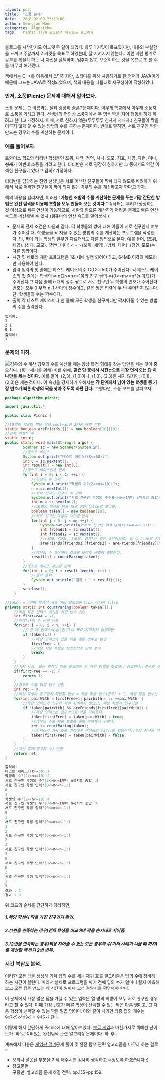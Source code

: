```yaml
---
layout: post
title:  "소풍 문제"
date:   2018-02-09 23:00:00
author: Seongjae Moon
categories: Algorithm
tags:   Picnic Java 완전탐색 재귀호출 알고리즘
---
```


블로그를 시작한지도 어느덧 두 달이 되었다. 하루 1 커밋이 목표였지만, 내용의 부실함을 느끼고 주말까지 2 커밋을 목표로 하였는데, 잘 지켜지지 않는다.. 이런 저런 핑계로 공부를 게을리 하는 나 자신을 질책하며, 멈추지 않고 꾸준히 하는 것을 목표로 또 한 주를 마무리 해야겠다.

책에서는 C++를 이용해서 코딩하지만, 스터디를 위해 사용하기로 한 언어가 JAVA이기 때문에 코드는 JAVA로 작성되었으며, 책의 내용을 나름대로 재구성하여 작성하였다.

### 먼저, 소풍(Picnic) 문제에 대해서 알아보자.
소풍 문제는 그 이름과는 달리 굉장히 슬픈? 문제이다. 아무개 학교에서 아무개 소풍지로 소풍을 가려고 한다. 선생님의 편의상 소풍지에서 두 명씩 짝을 지어 행동을 하게 하려고 한다고 가정하자. 이때, 서로 친하지 않은(두루두루 친하게 지내자.) 친구들이 짝을 이루지 않게 할 수 있는 방법의 수를 구하는 문제이다. 반대로 말하면, 서로 친구인 짝만 만드는 경우의 수를 계산하는 문제이다.

### 예를 들어보자.
트와이스 학교의 티티반 학생들인 쯔위, 나연, 정연, 사나, 모모, 지효, 채영, 다현, 미나, ~~성재~~가 이번에 소풍을 가려고 한다. 티티반은 서로 굉장히 친하지만 그 중에서도 약간 어색한 친구들이 있다고 감히? 가정하자.

티티반을 담당하는 진영 선생님은 서로 어색한 친구들이 짝이 되지 않도록 배려하기 위해서 서로 어색한 친구들이 짝이 되지 않는 경우의 수를 계산하고자 한다고 하자.  

책의 내용을 빌리자면, 이러한 "**가능한 조합의 수를 계산하는 문제를 푸는 가장 간단한 방법은 완전 탐색을 이용해 조합을 모두 만들어 보는 것이다.**" 컴퓨터는 우리가 상상하는 것 이상으로 빠른 연산이 가능하므로, 사람의 힘으론 계산하기 어려운 문제도 빠른 연산 속도로 계산해낼 수 있다.(컴퓨터의 연산 속도를 믿어보자.)

- 문제의 전제 조건은 다음과 같다.
각 학생들의 쌍에 대해 이들이 서로 친구인지 여부가 주어질 때, 학생들을 짝 지을 수 있는 방법의 수를 계산하는 프로그램을 작성한다. 단, 짝이 되는 학생의 일부만 다르더라도 다른 방법으로 본다.
예를 들어, (쯔위, 채영), (성재, 모모), (정연, 미나) < - > (쯔위, 채영), (상제, 다현), (정연, 모모)는 다른 방법이다.
- 시간 및 메로리 제한
프로그램은 1초 내에 실행 되어야 하고, 64MB 이하의 메모리만 사용해야 한다.
- 입력
입력의 첫 줄에는 테스트 케이스의 수 C(C<=50)가 주어진다. 각 테스트 케이스의 첫 줄에는 학생의 수 n(2<=n<=10)와 친구 쌍의 수(0<=m<=n*(n-1)/2)가 주어진다.그 다음 줄에 m개의 정수 쌍으로 서로 친구인 두 학생의 번호가 주어진다. 번호는 모두 0 부터 n-1 사이의 정수이고, 같은 쌍은 입력에 두 번 주어지지 않는다. 단, 학생들의 수는 짝수이다.
- 출력
각 테스트 케이스마다 한 줄에 모든 학생을 친구끼리만 짝지어줄 수 있는 방법의 수를 출력한다.
```
입력예:
1
2 1
0 1
출력예:
1
```

### 문제의 이해.
![경우의 수 계산](/assets/uploads/algorithm/picnic.png)
경우의 수를 계산할 때는 항상 특정 형태를 갖는 답만을 세는 것이 중요하다. (중복 제거를 위해) 이를 위해, **같은 답 중에서 사전순으로 가장 먼저 오는 답 하나만을 세는 것이다.**
예를 들어, (2,3), (1,0)이나, (1,0), (2,3)은 세지 않지만, (0,1), (2,3)은 세는 것이다. 이 속성을 강제하기 위해서는 **각 단계에서 남아 있는 학생들 중 가장 번호가 빠른 학생의 짝을 찾아 주도록 하면 된다.** 그렇다면, 소풍 코드를 살펴보자.
```java
package algorithm.picnic;

import java.util.*;

public class Picnic {

//10명의 학생의 짝을 담을 boolean형 2차원 배열 선언
static boolean areFriends[][] = new boolean[10][10];
//전체 학생의 수
static int n;
public static void main(String[] args) {
		Scanner sc = new Scanner(System.in);
		//테스트 케이스
		System.out.print("테스트 케이스?(C<=50):");
		int C = sc.nextInt();
		int result[] = new int[C];
		//테스트 케이스만큼 반복
		for(int i = 0; i < C; ++i) {
			//학생의 수 입력
			System.out.print("학생의 수?(2=<n<=10):");
			n = sc.nextInt();
			//서로 친구인 학생의 수 입력
			System.out.print("서로 친구인 학생의 수?(0<=m<=1부터 n까지의 총합):");
			int m = sc.nextInt();
			//10명의 학생을 담을 배열 선언(false로 초기화)
			boolean taken[] = new boolean[10];
			//서로 친구인 학생의 수만큼 반복
			for(int j = 0; j < m; ++j) {
				System.out.println("서로 친구인 학생 입력?(0<=m<=n-1:)");
				int friends1 = sc.nextInt();
				int friends2 = sc.nextInt();
				//(모모, 성재), (모모, 성재)는 같은 경우이므로, 둘 다 true로 선언.
				areFriends[friends1][friends2] = areFriends[friends2][friends1] = true;
			}
			//경우의 수 계산하여 결과를 보여줄 배열에 할당한다.
			result[i] = countParing(taken);
		}
		//테스트 케이스 수만큼 반복
		for(int i = 0; i < result.length; ++i) {
			//결과 출력
			System.out.println("결과 : " + result[i]);
		}
		sc.close();
	}

//taken = i번째 학생이 짝을 이미 찾았으면 true 아니면 false
private static int countParing(boolean taken[]) {
	//짝을 찾은 인덱스 계산을 위한 변수 선언
	int firstFree = -1;
	//학생(n)의 수 만큼 반복
	for(int i = 0; i < n; ++i) {
		//i번 째 인덱스의 값(친구)이 짝이 지어지지 않았다면
		if(!taken[i]) {
			//해당 인덱스의 값을 짝을 찾을 변수로 변경
			firstFree = i;
			//짝을 지을 학생을 찾았으므로 반복 중지
			break;
		}
	}
	//기저 사례: 모든 학생이 짝을 찾았으면 한 가지 방법을 찾았으니 종료한다.(경우의 수 하나 찾음!)
	if(firstFree == -1) {
		return 1;
	}
	//경우의 수를 더할 변수 선언
	int ret = 0;
	//해당 학생과 친구인지 확인할 변수 = 짝을 찾을 변수(친구) + 1, 짝을 찾을 변수는 전체 학생의 수 만큼 반복
	for(int pairWith = firstFree+1; pairWith < n; ++pairWith) {
		//해당 인덱스가 친구와 짝이 지어지지 않았고, 해당 학생과 친구이면
		if(!taken[pairWith] && areFriends[firstFree][pairWith]) {
			//해당 인덱스는 친구이므로 짝을 지어준다.
			taken[firstFree] = taken[pairWith] = true;
			//경우의 수를 재귀 호출를 통해 반복해서 구한다.
			ret += countParing(taken);
			//인덱스가 재귀 호출 과정에서 변하므로 false를 할당한다.(해당 친구의 다음 짝을 계산해야 하므로)
			taken[firstFree] = taken[pairWith] = false;
		}
	}
	//계산 결과(경우의 수) 반환
	return ret;
}

출력예:
테스트 케이스?(C<=50):2
학생의 수?(2=<n<=10):2
서로 친구인 학생의 수?(0<=m<=1부터 n까지의 총합):1
서로 친구인 학생 입력?(0<=m<=n-1:)
0
1
학생의 수?(2=<n<=10):4
서로 친구인 학생의 수?(0<=m<=1부터 n까지의 총합):6
서로 친구인 학생 입력?(0<=m<=n-1:)
0
1
서로 친구인 학생 입력?(0<=m<=n-1:)
1
2
서로 친구인 학생 입력?(0<=m<=n-1:)
2
3
서로 친구인 학생 입력?(0<=m<=n-1:)
3
0
서로 친구인 학생 입력?(0<=m<=n-1:)
0
2
서로 친구인 학생 입력?(0<=m<=n-1:)
1
3
결과 : 1
결과 : 3
```
위 코드의 순서를 간단하게 정리하면,
##### 1.해당 학생이 짝을 가진 친구인지 확인.
##### 2.(1번을 만족하는 경우)전체 학생을 비교하며 짝을 순서대로 지어줌.
##### 3.(2번을 만족하는 경우)짝을 지어줄 수 있는 모든 경우의 수(기저 사례가 나올 때 까지)를 계산할 때 까지 2번 반복.

### 시간 복잡도 분석.
이러한 모든 답을 생성해 가며 답의 수를 세는 재귀 호출 알고리즘은 답의 수에 정비례 하는 시간이 걸린다. 따라서 실제로 프로그램을 짜기 전에 답의 수가 얼마나 될지 예측해 보고 모든 답을 만드는 데 시간이 얼마나 오래 걸릴지를 확인해야 한다.

이 문제에서 가장 많은 답을 가질 수 있는 입력은 열 명의 학생이 모두 서로 친구인 경우라고 할 수 있다. 이때 가장 번호가 빠른 학생이 선택할 수 있는 짝은 아홉 명이고, 그 다음 학생이 선택할 수 있는 짝은 일곱 명이다. 이와 같이 나가면 최종 답의 개수는 9x7x5x4x3x1 = 945가 된다.

이렇게 해서 간단하게 Picnic에 대해 알아보았다. [보글 게임](https://seongjaemoon.github.io/algorithm/2018/01/27/algorithmBoggleGame.html)과 마찬가지로 책에선 난이도가 '하'로 적혀있는 완전탐색 관련 알고리즘 문제이다. 하..후..

계속해서 다음은 [게임판 덮기](https://seongjaemoon.github.io/algorithm/2018/02/18/algorithmBoardCover.html)문제 풀이 및 완전 탐색 관련 알고리즘을 마무리 하는 걸로~

* 오타나 잘못된 부분을 지적 해주시면 감사히 생각하고 수정토록 하겠습니다 :)
* 참고문헌<br>
구종만, 알고리즘 문제 해결 전략. pp.155~pp.159.
